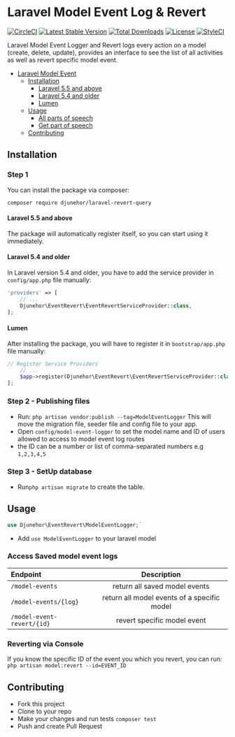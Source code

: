 # Laravel Model Event Log & Revert
[![CircleCI](https://circleci.com/gh/djunehor/laravel-revert-model-event.svg?style=svg)](https://circleci.com/gh/djunehor/laravel-revert-model-event)
[![Latest Stable Version](https://poser.pugx.org/djunehor/laravel-revert-query/v/stable)](https://packagist.org/packages/djunehor/laravel-revert-query)
[![Total Downloads](https://poser.pugx.org/djunehor/laravel-revert-query/downloads)](https://packagist.org/packages/djunehor/laravel-revert-query)
[![License](https://poser.pugx.org/djunehor/laravel-revert-query/license)](https://packagist.org/packages/djunehor/laravel-revert-query)
[![StyleCI](https://github.styleci.io/repos/213029621/shield?branch=master)](https://github.styleci.io/repos/213029621)

Laravel Model Event Logger and Revert logs every action on a model (create, delete, update), provides an interface to see the list of all activities as well as revert specific model event.

- [Laravel Model Event](#laravel-model-event)
    - [Installation](#installation)
        - [Laravel 5.5 and above](#laravel-55-and-above)
        - [Laravel 5.4 and older](#laravel-54-and-older)
        - [Lumen](#lumen)
    - [Usage](#usage)
        - [All parts of speech](#get-all-parts-of-speech)
        - [Get part of speech](#get-word-part-of-speech)
    - [Contributing](#contributing)

## Installation

### Step 1
You can install the package via composer:

```shell
composer require djunehor/laravel-revert-query
```

#### Laravel 5.5 and above

The package will automatically register itself, so you can start using it immediately.

#### Laravel 5.4 and older

In Laravel version 5.4 and older, you have to add the service provider in `config/app.php` file manually:

```php
'providers' => [
    // ...
    Djunehor\EventRevert\EventRevertServiceProvider::class,
];
```
#### Lumen

After installing the package, you will have to register it in `bootstrap/app.php` file manually:
```php
// Register Service Providers
    // ...
    $app->register(Djunehor\EventRevert\EventRevertServiceProvider::class);
];
```

### Step 2 - Publishing files
- Run:
`php artisan vendor:publish --tag=ModelEventLogger`
This will move the migration file, seeder file and config file to your app.
- Open `config/model-event-logger` to set the model name and ID of users allowed to access to model event log routes
- the ID can be a number or list of comma-separated numbers e.g `1,2,3,4,5`

### Step 3 - SetUp database
- Run`php artisan migrate` to create the table.


## Usage
```php
use Djunehor\EventRevert\ModelEventLogger;`
```
- Add `use ModelEventLogger` to your laravel model

### Access Saved model event logs
|Endpoint|Description|
|:------------- | :----------: |
|`/model-events`|return all saved model events|
|`/model-events/{log}`|return all model events of a specific model|
|`/model-event-revert/{id}`|revert specific model event|


### Reverting via Console
If you know the specific ID of the event you which you revert, you can run:
`php artisan model:revert --id=EVENT_ID`

## Contributing
- Fork this project
- Clone to your repo
- Make your changes and run tests `composer test`
- Push and create Pull Request

